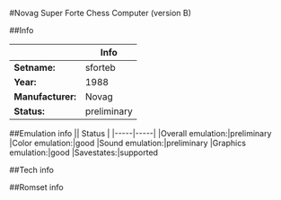 #Novag Super Forte Chess Computer (version B)

##Info

||Info|
|-----|-----|
|**Setname:**|sforteb
|**Year:**|1988
|**Manufacturer:**|Novag
|**Status:**|preliminary

##Emulation info
|| Status |
|-----|-----|
|Overall emulation:|preliminary
|Color emulation:|good
|Sound emulation:|preliminary
|Graphics emulation:|good
|Savestates:|supported

##Tech info

##Romset info

<!--- START OF EDITED COMMENT DO NOT TOUCH TEXT ABOVE-->
